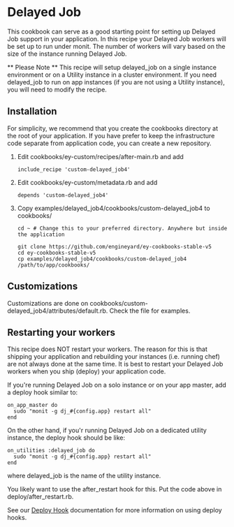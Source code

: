 # Delayed Job

This cookbook can serve as a good starting point for setting up Delayed Job support in your application.
In this recipe your Delayed Job workers will be set up to run under monit. The number of workers will
vary based on the size of the instance running Delayed Job.

** Please Note ** This recipe will setup delayed_job on a single instance environment or on a Utility instance in a cluster environment. If you need delayed_job to run on app instances (if you are not using a Utility instance), you will need to modify the recipe.

## Installation

For simplicity, we recommend that you create the cookbooks directory at the root of your application. If you have prefer to keep the infrastructure code separate from application code, you can create a new repository.

1. Edit cookbooks/ey-custom/recipes/after-main.rb and add

      ```
      include_recipe 'custom-delayed_job4'
      ```

2. Edit cookbooks/ey-custom/metadata.rb and add

      ```
      depends 'custom-delayed_job4'
      ```

3. Copy examples/delayed_job4/cookbooks/custom-delayed_job4 to cookbooks/

      ```
      cd ~ # Change this to your preferred directory. Anywhere but inside the application

      git clone https://github.com/engineyard/ey-cookbooks-stable-v5
      cd ey-cookbooks-stable-v5
      cp examples/delayed_job4/cookbooks/custom-delayed_job4 /path/to/app/cookbooks/
      ```

## Customizations

Customizations are done on cookbooks/custom-delayed_job4/attributes/default.rb. Check the file for examples.

## Restarting your workers

This recipe does NOT restart your workers. The reason for this is that shipping your application and
rebuilding your instances (i.e. running chef) are not always done at the same time. It is best to
restart your Delayed Job workers when you ship (deploy) your application code.

If you're running Delayed Job on a solo instance or on your app master, add a deploy hook similar to:

```
on_app_master do
  sudo "monit -g dj_#{config.app} restart all"
end
```

On the other hand, if you'r running Delayed Job on a dedicated utility instance, the deploy hook should be like:

```
on_utilities :delayed_job do
  sudo "monit -g dj_#{config.app} restart all"
end
```

where delayed_job is the name of the utility instance.

You likely want to use the after_restart hook for this. Put the code above in deploy/after_restart.rb.

See our [Deploy Hook](https://engineyard.zendesk.com/entries/21016568-use-deploy-hooks) documentation for more information on using deploy hooks.
